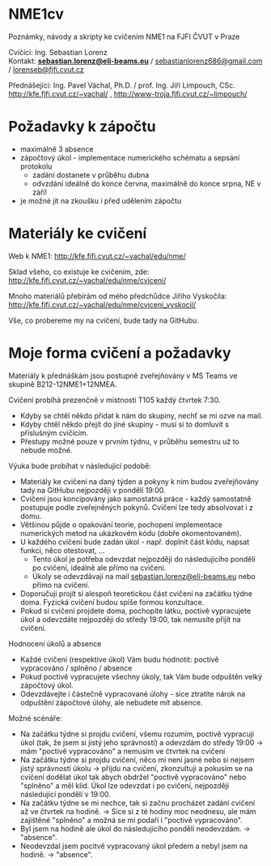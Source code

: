 # NME1cv
Poznámky, návody a skripty ke cvičením NME1 na FJFI ČVUT v Praze  

Cvičící: Ing. Sebastian Lorenz  
Kontakt: **sebastian.lorenz@eli-beams.eu** / sebastianlorenz686@gmail.com / lorenseb@fjfi.cvut.cz  

Přednášející: Ing. Pavel Váchal, Ph.D. / prof. Ing. Jiří Limpouch, CSc.  
http://kfe.fjfi.cvut.cz/~vachal/ , http://www-troja.fjfi.cvut.cz/~limpouch/  

# Požadavky k zápočtu
* maximálně 3 absence
* zápočtový úkol - implementace numerického schématu a sepsání protokolu
  * zadání dostanete v průběhu dubna
  * odvzdání ideálně do konce června, maximálně do konce srpna, NE v září!
* je možné jít na zkoušku i před udělením zápočtu

# Materiály ke cvičení
Web k NME1:
http://kfe.fjfi.cvut.cz/~vachal/edu/nme/

Sklad všeho, co existuje ke cvičením, zde:  
http://kfe.fjfi.cvut.cz/~vachal/edu/nme/cviceni/

Mnoho materiálů přebírám od mého předchůdce Jiřího Vyskočila:  
http://kfe.fjfi.cvut.cz/~vachal/edu/nme/cviceni_vyskocil/

Vše, co probereme my na cvičení, bude tady na GitHubu.

# Moje forma cvičení a požadavky

Materiály k přednáškám jsou postupně zveřejňovány v MS Teams ve skupině B212-12NME1+12NMEA. 

Cvičení probíhá prezenčně v místnosti T105 každý čtvrtek 7:30.
* Kdyby se chtěl někdo přidat k nám do skupiny, nechť se mi ozve na mail.
* Kdyby chtěl někdo přejít do jiné skupiny - musí si to domluvit s příslušným cvičícím.
* Přestupy možné pouze v prvním týdnu, v průběhu semestru už to nebude možné.

Výuka bude probíhat v následující podobě:
* Materiály ke cvičení na daný týden a pokyny k nim budou zveřejňovány tady na GitHubu nejpozději v pondělí 19:00.
* Cvičení jsou koncipovány jako samostatná práce - každý samostatně postupuje podle zveřejněných pokynů. Cvičení lze tedy absolvovat i z domu.
* Většinou půjde o opakování teorie, pochopení implementace numerických metod na ukázkovém kódu (dobře okomentovaném).
* U každého cvičení bude zadán úkol - např. doplnit část kódu, napsat funkci, něco otestovat, ...
  * Tento úkol je potřeba odevzdat nejpozději do následujícího pondělí po cvičení, ideálně ale přímo na cvičení.
  * Úkoly se odevzdávají na mail sebastian.lorenz@eli-beams.eu nebo přímo na cvičení.
* Doporučuji projít si alespoň teoretickou část cvičení na začátku týdne doma. Fyzická cvičení budou spíše formou konzultace.
* Pokud si cvičení projdete doma, pochopíte látku, poctivě vypracujete úkol a odevzdáte nejpozději do středy 19:00, tak nemusíte přijít na cvičení.

Hodnocení úkolů a absence
* Každé cvičení (respektive úkol) Vám budu hodnotit: poctivě vypracováno / splněno / absence
* Pokud poctivě vypracujete všechny úkoly, tak Vám bude odpuštěn velký zápočtový úkol.
* Odevzdávejte i částečně vypracované úlohy - sice ztratíte nárok na odpuštění zápočtové úlohy, ale nebudete mít absence.

Možné scénáře:
* Na začátku týdne si projdu cvičení, všemu rozumím, poctivě vypracuji úkol (tak, že jsem si jistý jeho správností) a odevzdám do středy 19:00 -> mám "poctivě vypracováno" a nemusím ve čtvrtek na cvičení
* Na začátku týdne si projdu cvičení, něco mi není jasné nebo si nejsem jistý správností úkolu -> přijdu na cvičení, zkonzultuji a pokusím se na cvičení dodělat úkol tak abych obdržel "poctivě vypracováno" nebo "splněno" a měl klid. Úkol lze odevzdat i po cvičení, nejpozději následující pondělí v 19:00.
* Na začátku týdne se mi nechce, tak si začnu procházet zadání cvičení až ve čtvrtek na hodině. -> Sice si z té hodiny moc neodnesu, ale mám zajištěné "splněno" a možná se mi podaří i "poctivě vypracováno".
* Byl jsem na hodině ale úkol do následujícího pondělí neodevzdám. -> "absence".
* Neodevzdal jsem pocitvě vypracovaný úkol předem a nebyl jsem na hodině. -> "absence".
